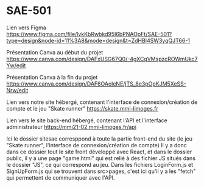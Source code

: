 # SAE-501

Lien vers Figma 
https://www.figma.com/file/lvkKbRwbkd95I6bPNAOpFt/SAE-501?type=design&node-id=11%3A8&mode=design&t=ZdHBI4SW3yqQJT66-1

Présentation Canva au début du projet
https://www.canva.com/design/DAFxUSG67Q0/-4gXCqVMspzcROWmUkc7Yw/edit

Présentation Canva à la fin du projet
https://www.canva.com/design/DAF6OAoleNE/jTS_8e3pOpKJM5XeSS-Nrw/edit

Lien vers notre site hébergé, contenant l'interface de connexion/création de compte et le jeu "Skate runner"
https://skate.mmi-limoges.fr

Lien vers le site back-end hébergé, contenant l'API et l'interface administrateur
https://mmi21-02.mmi-limoges.fr/api

Ici le dossier sitesae corresppond à toute la partie front-end du site (le jeu "Skate runner", l'interface de connexion/création de compte)
Il y a donc dans ce dossier tout le site front développé avec React, et dans le dossier public, il y a une page "game.html" qui est relié à des fichier JS situés dans le dossier "JS", ce qui correspond au jeu.
Dans les fichiers LoginForm.js et SignUpForm.js qui se trouvent dans src>pages, c'est ici qu'il y a les "fetch" qui permettent de communiquer avec l'API.

